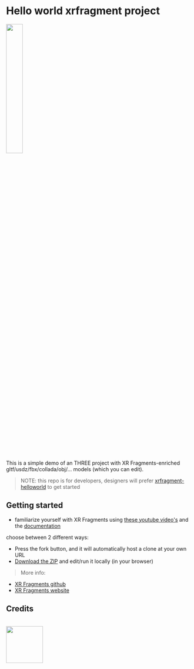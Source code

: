 # Hello world xrfragment project

<img src="https://xrfragment.org/example/assets/logo.png" width="30%"/>

This is a simple demo of an THREE project with XR Fragments-enriched gltf/usdz/fbx/collada/obj/... models (which you can edit).

> NOTE: this repo is for developers, designers will prefer [xrfragment-helloworld](https://github.com/coderofsalvation/xrfragment-helloworld) to get started

## Getting started

* familiarize yourself with XR Fragments using [these youtube video's](https://www.youtube.com/playlist?list=PLctjJGlTmeE64XPSQER2BSbjmqVGaWM4J) and the [documentation](https://xrfragment.org)

choose between 2 different ways:
* Press the fork button, and it will automatically host a clone at your own URL
* [Download the ZIP](https://github.com/coderofsalvation/xrfragment-three-helloworld/archive/refs/heads/main.zip) and edit/run it locally (in your browser)

> More info:

* [XR Fragments github](https://github.com/coderofsalvation/xrfragment)
* [XR Fragments website](https://xrfragment.org)

## Credits

<br>
<a href="https://nlnet.nl" target="_blank">
  <img src="https://nlnet.nl/image/logo_nlnet.svg" width="100"/>
</a>

